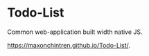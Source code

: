 # Todo-List

Common web-application built width native JS. 

https://maxonchintren.github.io/Todo-List/. 